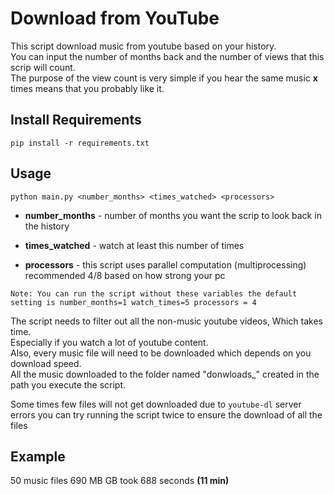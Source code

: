 # Download from YouTube
This script download music from youtube based on your history.\
You can input the number of months back and the number of views that this scrip will count.\
The purpose of the view count is very simple if you hear the same music **x** times means that you probably like it.

## Install Requirements
```
pip install -r requirements.txt
```

## Usage

```
python main.py <number_months> <times_watched> <processors>
```

* **number_months** - number of months you want the scrip to look back in the history

* **times_watched** - watch at least this number of times

* **processors** - this script uses parallel computation (multiprocessing) recommended 4/8 based on how strong your pc

`Note: You can run the script without these variables the default setting is number_months=1 watch_times=5 processors = 4`

The script needs to filter out all the non-music youtube videos, Which takes time.\
Especially if you watch a lot of youtube content. \
Also, every music file will need to be downloaded which depends on you download speed.\
All the music downloaded to the folder named "donwloads_" created in the path you execute the script.

Some times few files will not get downloaded due to `youtube-dl` server errors you can try running the script twice to ensure the download of all the files 
## Example

50 music files 690 MB GB took 688 seconds **(11 min)**
